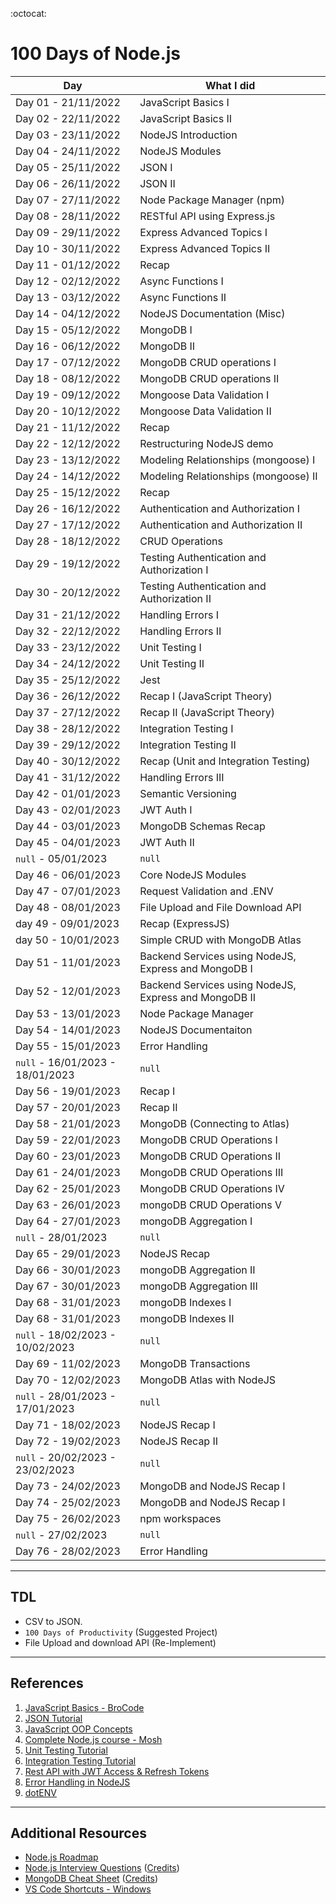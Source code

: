 :octocat:

# 100 Days of Node.js

| Day                              | What I did                                            |
| -------------------------------- | ----------------------------------------------------- |
| Day 01 - 21/11/2022              | JavaScript Basics I                                   |
| Day 02 - 22/11/2022              | JavaScript Basics II                                  |
| Day 03 - 23/11/2022              | NodeJS Introduction                                   |
| Day 04 - 24/11/2022              | NodeJS Modules                                        |
| Day 05 - 25/11/2022              | JSON I                                                |
| Day 06 - 26/11/2022              | JSON II                                               |
| Day 07 - 27/11/2022              | Node Package Manager (npm)                            |
| Day 08 - 28/11/2022              | RESTful API using Express.js                          |
| Day 09 - 29/11/2022              | Express Advanced Topics I                             |
| Day 10 - 30/11/2022              | Express Advanced Topics II                            |
| Day 11 - 01/12/2022              | Recap                                                 |
| Day 12 - 02/12/2022              | Async Functions I                                     |
| Day 13 - 03/12/2022              | Async Functions II                                    |
| Day 14 - 04/12/2022              | NodeJS Documentation (Misc)                           |
| Day 15 - 05/12/2022              | MongoDB I                                             |
| Day 16 - 06/12/2022              | MongoDB II                                            |
| Day 17 - 07/12/2022              | MongoDB CRUD operations I                             |
| Day 18 - 08/12/2022              | MongoDB CRUD operations II                            |
| Day 19 - 09/12/2022              | Mongoose Data Validation I                            |
| Day 20 - 10/12/2022              | Mongoose Data Validation II                           |
| Day 21 - 11/12/2022              | Recap                                                 |
| Day 22 - 12/12/2022              | Restructuring NodeJS demo                             |
| Day 23 - 13/12/2022              | Modeling Relationships (mongoose) I                   |
| Day 24 - 14/12/2022              | Modeling Relationships (mongoose) II                  |
| Day 25 - 15/12/2022              | Recap                                                 |
| Day 26 - 16/12/2022              | Authentication and Authorization I                    |
| Day 27 - 17/12/2022              | Authentication and Authorization II                   |
| Day 28 - 18/12/2022              | CRUD Operations                                       |
| Day 29 - 19/12/2022              | Testing Authentication and Authorization I            |
| Day 30 - 20/12/2022              | Testing Authentication and Authorization II           |
| Day 31 - 21/12/2022              | Handling Errors I                                     |
| Day 32 - 22/12/2022              | Handling Errors II                                    |
| Day 33 - 23/12/2022              | Unit Testing I                                        |
| Day 34 - 24/12/2022              | Unit Testing II                                       |
| Day 35 - 25/12/2022              | Jest                                                  |
| Day 36 - 26/12/2022              | Recap I (JavaScript Theory)                           |
| Day 37 - 27/12/2022              | Recap II (JavaScript Theory)                          |
| Day 38 - 28/12/2022              | Integration Testing I                                 |
| Day 39 - 29/12/2022              | Integration Testing II                                |
| Day 40 - 30/12/2022              | Recap (Unit and Integration Testing)                  |
| Day 41 - 31/12/2022              | Handling Errors III                                   |
| Day 42 - 01/01/2023              | Semantic Versioning                                   |
| Day 43 - 02/01/2023              | JWT Auth I                                            |
| Day 44 - 03/01/2023              | MongoDB Schemas Recap                                 |
| Day 45 - 04/01/2023              | JWT Auth II                                           |
| `null` - 05/01/2023              | `null`                                                |
| Day 46 - 06/01/2023              | Core NodeJS Modules                                   |
| Day 47 - 07/01/2023              | Request Validation and .ENV                           |
| Day 48 - 08/01/2023              | File Upload and File Download API                     |
| day 49 - 09/01/2023              | Recap (ExpressJS)                                     |
| day 50 - 10/01/2023              | Simple CRUD with MongoDB Atlas                        |
| Day 51 - 11/01/2023              | Backend Services using NodeJS, Express and MongoDB I  |
| Day 52 - 12/01/2023              | Backend Services using NodeJS, Express and MongoDB II |
| Day 53 - 13/01/2023              | Node Package Manager                                  |
| Day 54 - 14/01/2023              | NodeJS Documentaiton                                  |
| Day 55 - 15/01/2023              | Error Handling                                        |
| `null` - 16/01/2023 - 18/01/2023 | `null`                                                |
| Day 56 - 19/01/2023              | Recap I                                               |
| Day 57 - 20/01/2023              | Recap II                                              |
| Day 58 - 21/01/2023              | MongoDB (Connecting to Atlas)                         |
| Day 59 - 22/01/2023              | MongoDB CRUD Operations I                             |
| Day 60 - 23/01/2023              | MongoDB CRUD Operations II                            |
| Day 61 - 24/01/2023              | MongoDB CRUD Operations III                           |
| Day 62 - 25/01/2023              | MongoDB CRUD Operations IV                            |
| Day 63 - 26/01/2023              | mongoDB CRUD Operations V                             |
| Day 64 - 27/01/2023              | mongoDB Aggregation I                                 |
| `null` - 28/01/2023              | `null`                                                |
| Day 65 - 29/01/2023              | NodeJS Recap                                          |
| Day 66 - 30/01/2023              | mongoDB Aggregation II                                |
| Day 67 - 30/01/2023              | mongoDB Aggregation III                               |
| Day 68 - 31/01/2023              | mongoDB Indexes I                                     |
| Day 68 - 31/01/2023              | mongoDB Indexes II                                    |
| `null` - 18/02/2023 - 10/02/2023 | `null`                                                |
| Day 69 - 11/02/2023              | MongoDB Transactions                                  |
| Day 70 - 12/02/2023              | MongoDB Atlas with NodeJS                             |
| `null` - 28/01/2023 - 17/01/2023 | `null`                                                |
| Day 71 - 18/02/2023              | NodeJS Recap I                                        |
| Day 72 - 19/02/2023              | NodeJS Recap II                                       |
| `null` - 20/02/2023 - 23/02/2023 | `null`                                                |
| Day 73 - 24/02/2023              | MongoDB and NodeJS Recap I                            |
| Day 74 - 25/02/2023              | MongoDB and NodeJS Recap I                            |
| Day 75 - 26/02/2023              | npm workspaces                                        |
| `null` - 27/02/2023              | `null`                                                |
| Day 76 - 28/02/2023              | Error Handling                                        |

---

## TDL

- CSV to JSON.
- `100 Days of Productivity` (Suggested Project)
- File Upload and download API (Re-Implement)

---

## References

1. [JavaScript Basics - BroCode](https://www.youtube.com/watch?v=8dWL3wF_OMw)
2. [JSON Tutorial](https://www.youtube.com/watch?v=IWcUJLUAO2A)
3. [JavaScript OOP Concepts](https://www.youtube.com/watch?v=GEuS0tfLfEY)
4. [Complete Node.js course - Mosh](https://codewithmosh.com/p/the-complete-node-js-course)
5. [Unit Testing Tutorial](https://www.youtube.com/watch?v=ajiAl5UNzBU)
6. [Integration Testing Tutorial](https://www.youtube.com/watch?v=IPX0OswHoxg)
7. [Rest API with JWT Access & Refresh Tokens](https://www.youtube.com/watch?v=b9WlsQMGWMQ)
8. [Error Handling in NodeJS](https://www.youtube.com/watch?v=mGPj-pCGS2c)
9. [dotENV](https://www.youtube.com/watch?v=zDup0I2VGmk)

---

## Additional Resources

- [Node.js Roadmap](https://roadmap.sh/nodejs)
- [Node.js Interview Questions](./Resources/NodeJS%20Interview%20Questions.pdf) ([Credits]())
- [MongoDB Cheat Sheet](./Resources/MongoDB%20Cheat%20Sheet.pdf) ([Credits]())
- [VS Code Shortcuts - Windows](./Resources/VSCode%20Keyboard%20Shortcuts%20Windows.pdf)
